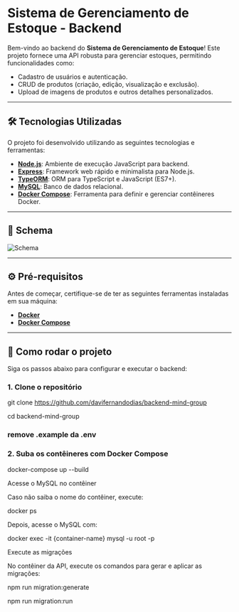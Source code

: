 # Sistema de Gerenciamento de Estoque - Backend

Bem-vindo ao backend do **Sistema de Gerenciamento de Estoque**! Este projeto fornece uma API robusta para gerenciar estoques, permitindo funcionalidades como:

- Cadastro de usuários e autenticação.
- CRUD de produtos (criação, edição, visualização e exclusão).
- Upload de imagens de produtos e outros detalhes personalizados.

---

## 🛠️ Tecnologias Utilizadas

O projeto foi desenvolvido utilizando as seguintes tecnologias e ferramentas:

- **[Node.js](https://nodejs.org/)**: Ambiente de execução JavaScript para backend.
- **[Express](https://expressjs.com/)**: Framework web rápido e minimalista para Node.js.
- **[TypeORM](https://typeorm.io/)**: ORM para TypeScript e JavaScript (ES7+).
- **[MySQL](https://www.mysql.com/)**: Banco de dados relacional.
- **[Docker Compose](https://docs.docker.com/compose/)**: Ferramenta para definir e gerenciar contêineres Docker.

---

## 📂 Schema

![Schema](https://github.com/user-attachments/assets/c4137598-cc88-4d8a-817f-df2721142de3)

---

## ⚙️ Pré-requisitos

Antes de começar, certifique-se de ter as seguintes ferramentas instaladas em sua máquina:

- **[Docker](https://www.docker.com/)**
- **[Docker Compose](https://docs.docker.com/compose/)**

---

## 🚀 Como rodar o projeto

Siga os passos abaixo para configurar e executar o backend:

### 1. Clone o repositório

git clone https://github.com/davifernandodias/backend-mind-group

cd backend-mind-group

### remove .example da .env

### 2. Suba os contêineres com Docker Compose

docker-compose up --build

Acesse o MySQL no contêiner

Caso não saiba o nome do contêiner, execute:

docker ps

Depois, acesse o MySQL com:

docker exec -it {container-name} mysql -u root -p

Execute as migrações

No contêiner da API, execute os comandos para gerar e aplicar as migrações:

npm run migration:generate

npm run migration:run


